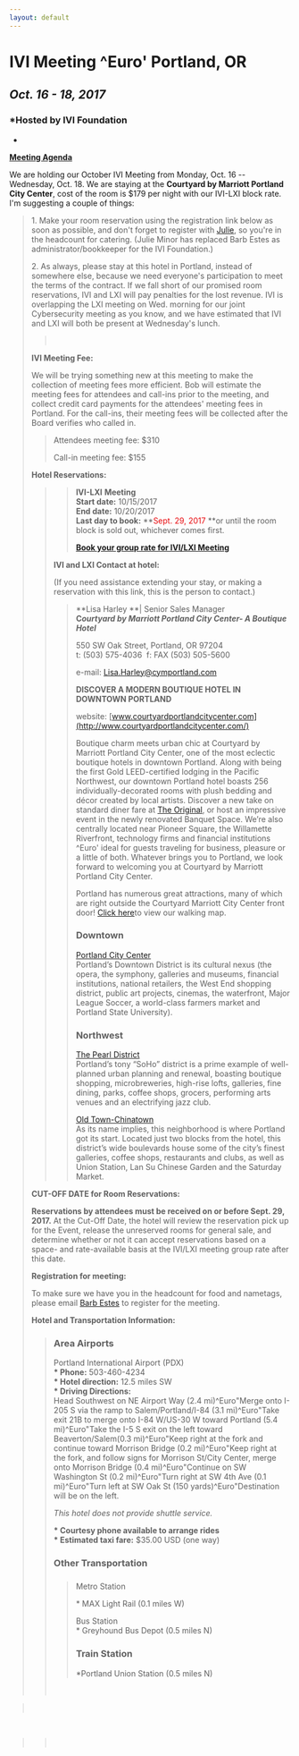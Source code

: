 ```yaml
---
layout: default
---
```

<div id="rightCol0">

<div data-align="center">

# IVI Meeting ^Euro' Portland, OR

## ***Oct. 16 - 18, 2017***

</div>

<div data-align="center">

### *Hosted by IVI Foundation  
  
*

</div>

**[Meeting Agenda](Oct%202017%20Agenda%20-%20IVI.pdf)**

  
We are holding our October IVI Meeting from Monday, Oct. 16 --
Wednesday, Oct. 18. We are staying at the **Courtyard by Marriott
Portland City Center**, cost of the room is $179 per night with our
IVI-LXI block rate. I'm suggesting a couple of things:

> 1\. Make your room reservation using the registration link below as
> soon as possible, and don't forget to register with
> [Julie](mailto:admin.lxi@lxistandard.org), so you're in the headcount
> for catering. (Julie Minor has replaced Barb Estes as
> administrator/bookkeeper for the IVI Foundation.)
> 
> 2\. As always, please stay at this hotel in Portland, instead of
> somewhere else, because we need everyone's participation to meet the
> terms of the contract. If we fall short of our promised room
> reservations, IVI and LXI will pay penalties for the lost revenue. IVI
> is overlapping the LXI meeting on Wed. morning for our joint
> Cybersecurity meeting as you know, and we have estimated that IVI and
> LXI will both be present at Wednesday's lunch.
> 
> >  
> 
> **IVI Meeting Fee:**
> 
> We will be trying something new at this meeting to make the collection
> of meeting fees more efficient. Bob will estimate the meeting fees for
> attendees and call-ins prior to the meeting, and collect credit card
> payments for the attendees' meeting fees in Portland. For the
> call-ins, their meeting fees will be collected after the Board
> verifies who called in.
> 
> > Attendees meeting fee: $310
> > 
> > Call-in meeting fee: $155
> 
> **Hotel Reservations:**
> 
> > > **IVI-LXI** **Meeting**  
> > > **Start date:** 10/15/2017  
> > > **End date:** 10/20/2017  
> > > **Last day to book:** **<span style="color: #E90B0F">Sept. 29,
> > > 2017 </span>**or until the room block is sold out, whichever comes
> > > first.  
> > > 
> > > [**Book your group rate for IVI/LXI
> > > Meeting**](http://www.marriott.com/meeting-event-hotels/group-corporate-travel/groupCorp.mi?resLinkData=IVI/LXI%20Meeting%5Epdxpc%60bodbode%60179.00%60USD%60false%602%6010/15/17%6010/20/17%609/25/17&app=resvlink&stop_mobi=yes)
> > 
> > **IVI and LXI Contact at hotel:**
> > 
> > (If you need assistance extending your stay, or making a reservation
> > with this link, this is the person to contact.)
> > 
> > > **Lisa Harley **| Senior Sales Manager  
> > > **C*ourtyard by Marriott Portland City Center- A Boutique Hotel***
> > > 
> > > 550 SW Oak Street, Portland, OR 97204  
> > > t: (503) 575-4036  <span lang="FR">f: </span>FAX (503) 505-5600
> > > 
> > > e-mail: <span class="underline"><Lisa.Harley@cymportland.com></span>
> > > 
> > > **DISCOVER A MODERN BOUTIQUE HOTEL IN DOWNTOWN PORTLAND**
> > > 
> > > website: [www.courtyardportlandcitycenter.com](http://www.courtyardportlandcitycenter.com/)
> > > 
> > > Boutique charm meets urban chic at Courtyard by Marriott Portland
> > > City Center, one of the most eclectic boutique hotels in downtown
> > > Portland. Along with being the first Gold LEED-certified lodging
> > > in the Pacific Northwest, our downtown Portland hotel boasts 256
> > > individually-decorated rooms with plush bedding and décor created
> > > by local artists. Discover a new take on standard diner fare
> > > at [The Original](http://originaldinerant.com/), or host an
> > > impressive event in the newly renovated Banquet Space. We’re also
> > > centrally located near Pioneer Square, the Willamette Riverfront,
> > > technology firms and financial institutions ^Euro' ideal for
> > > guests traveling for business, pleasure or a little of both.
> > > Whatever brings you to Portland, we look forward to welcoming you
> > > at Courtyard by Marriott Portland City Center.  
> > >   
> > > Portland has numerous great attractions, many of which are right
> > > outside the Courtyard Marriott City Center front door\! [Click
> > > here](http://www.courtyardportlandcitycenter.com/getmedia/03869a63-8569-4751-984d-d95c3bd0d288/walking-map-FINAL.PDF)to
> > > view our walking map.
> > > 
> > > ### Downtown
> > > 
> > > [Portland City Center](http://www.portlanddowntownna.com/)  
> > > Portland’s Downtown District is its cultural nexus (the opera, the
> > > symphony, galleries and museums, financial institutions, national
> > > retailers, the West End shopping district, public art projects,
> > > cinemas, the waterfront, Major League Soccer, a world-class
> > > farmers market and Portland State University).
> > > 
> > > ### Northwest
> > > 
> > > [The Pearl District](http://www.explorethepearl.com/)  
> > > Portland’s tony “SoHo” district is a prime example of well-planned
> > > urban planning and renewal, boasting boutique shopping,
> > > microbreweries, high-rise lofts, galleries, fine dining, parks,
> > > coffee shops, grocers, performing arts venues and an electrifying
> > > jazz club.
> > > 
> > > [Old Town-Chinatown](http://www.oldtownchinatown.net/)  
> > > As its name implies, this neighborhood is where Portland got its
> > > start. Located just two blocks from the hotel, this district’s
> > > wide boulevards house some of the city’s finest galleries, coffee
> > > shops, restaurants and clubs, as well as Union Station, Lan Su
> > > Chinese Garden and the Saturday Market.
> 
> **CUT-OFF DATE for Room Reservations:**
> 
> **Reservations by attendees must be received on or before Sept. 29,
> 2017.** At the Cut-Off Date, the hotel will review the reservation
> pick up for the Event, release the unreserved rooms for general sale,
> and determine whether or not it can accept reservations based on a
> space- and rate-available basis at the IVI/LXI meeting group rate
> after this date.
> 
> **Registration for meeting:**
> 
> To make sure we have you in the headcount for food and nametags,
> please email [Barb Estes](mailto:bode.admin@comcast.net) to register
> for the meeting.
> 
> **Hotel and Transportation Information:**
> 
> > ### Area Airports
> > 
> > Portland International Airport (PDX)  
> > **\* Phone:** 503-460-4234  
> > **\* Hotel direction:** 12.5 miles SW  
> > **\* Driving Directions:**  
> > Head Southwest on NE Airport Way (2.4 mi)^Euro"Merge onto I-205 S
> > via the ramp to Salem/Portland/I-84 (3.1 mi)^Euro"Take exit 21B to
> > merge onto I-84 W/US-30 W toward Portland (5.4 mi)^Euro"Take the I-5
> > S exit on the left toward Beaverton/Salem(0.3 mi)^Euro"Keep right at
> > the fork and continue toward Morrison Bridge (0.2 mi)^Euro"Keep
> > right at the fork, and follow signs for Morrison St/City Center,
> > merge onto Morrison Bridge (0.4 mi)^Euro"Continue on SW Washington
> > St (0.2 mi)^Euro"Turn right at SW 4th Ave (0.1 mi)^Euro"Turn left at
> > SW Oak St (150 yards)^Euro"Destination will be on the left.
> > 
> > *This hotel does not provide shuttle service.*
> > 
> > **\* Courtesy phone available to arrange rides**  
> > **\* Estimated taxi fare:** $35.00 USD (one way)
> > 
> > ### Other Transportation
> > 
> > > ###   
> > > Metro Station
> > > 
> > > \* MAX Light Rail (0.1 miles W)
> > > 
> > > Bus Station  
> > > \* Greyhound Bus Depot (0.5 miles N)
> > > 
> > > ### Train Station
> > > 
> > > \*Portland Union Station (0.5 miles N)
> > 
> >  

>  

 

> >  

####  

#### 

####  

 

</div>
